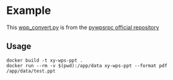 # Example

This [wpp_convert.py](wpp_convert.py) is from the [pywpsrpc official repository](https://github.com/timxx/pywpsrpc/tree/master/examples/rpcwppapi)

## Usage

```shell
docker build -t xy-wps-ppt .
docker run --rm -v $(pwd):/app/data xy-wps-ppt --format pdf /app/data/test.ppt
```

